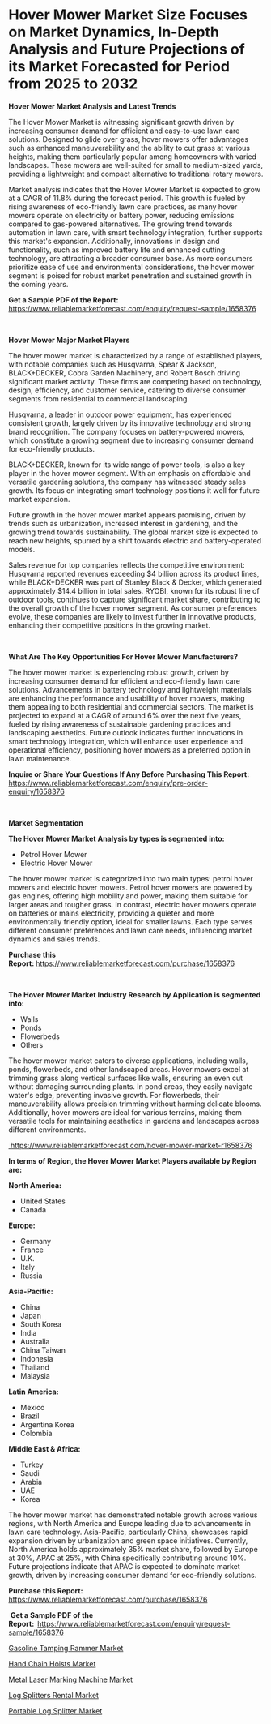 <p><h1>Hover Mower Market Size Focuses on Market Dynamics, In-Depth Analysis and Future Projections of its Market Forecasted for Period from 2025 to 2032</h1></p><p><strong>Hover Mower Market Analysis and Latest Trends</strong></p>
<p><p>The Hover Mower Market is witnessing significant growth driven by increasing consumer demand for efficient and easy-to-use lawn care solutions. Designed to glide over grass, hover mowers offer advantages such as enhanced maneuverability and the ability to cut grass at various heights, making them particularly popular among homeowners with varied landscapes. These mowers are well-suited for small to medium-sized yards, providing a lightweight and compact alternative to traditional rotary mowers.</p><p>Market analysis indicates that the Hover Mower Market is expected to grow at a CAGR of 11.8% during the forecast period. This growth is fueled by rising awareness of eco-friendly lawn care practices, as many hover mowers operate on electricity or battery power, reducing emissions compared to gas-powered alternatives. The growing trend towards automation in lawn care, with smart technology integration, further supports this market's expansion. Additionally, innovations in design and functionality, such as improved battery life and enhanced cutting technology, are attracting a broader consumer base. As more consumers prioritize ease of use and environmental considerations, the hover mower segment is poised for robust market penetration and sustained growth in the coming years.</p></p>
<p><strong>Get a Sample PDF of the Report:&nbsp;</strong> <a href="https://www.reliablemarketforecast.com/enquiry/request-sample/1658376?utm_campaign=1834&utm_medium=2&utm_source=Github&utm_content=ia&utm_term=08042025&utm_id=hover-mower">https://www.reliablemarketforecast.com/enquiry/request-sample/1658376</a></p>
<p>&nbsp;</p>
<p><strong>Hover Mower Major Market Players</strong></p>
<p><p>The hover mower market is characterized by a range of established players, with notable companies such as Husqvarna, Spear & Jackson, BLACK+DECKER, Cobra Garden Machinery, and Robert Bosch driving significant market activity. These firms are competing based on technology, design, efficiency, and customer service, catering to diverse consumer segments from residential to commercial landscaping.</p><p>Husqvarna, a leader in outdoor power equipment, has experienced consistent growth, largely driven by its innovative technology and strong brand recognition. The company focuses on battery-powered mowers, which constitute a growing segment due to increasing consumer demand for eco-friendly products.</p><p>BLACK+DECKER, known for its wide range of power tools, is also a key player in the hover mower segment. With an emphasis on affordable and versatile gardening solutions, the company has witnessed steady sales growth. Its focus on integrating smart technology positions it well for future market expansion.</p><p>Future growth in the hover mower market appears promising, driven by trends such as urbanization, increased interest in gardening, and the growing trend towards sustainability. The global market size is expected to reach new heights, spurred by a shift towards electric and battery-operated models.</p><p>Sales revenue for top companies reflects the competitive environment: Husqvarna reported revenues exceeding $4 billion across its product lines, while BLACK+DECKER was part of Stanley Black & Decker, which generated approximately $14.4 billion in total sales. RYOBI, known for its robust line of outdoor tools, continues to capture significant market share, contributing to the overall growth of the hover mower segment. As consumer preferences evolve, these companies are likely to invest further in innovative products, enhancing their competitive positions in the growing market.</p></p>
<p>&nbsp;</p>
<p><strong>What Are The Key Opportunities For Hover Mower Manufacturers?</strong></p>
<p><p>The hover mower market is experiencing robust growth, driven by increasing consumer demand for efficient and eco-friendly lawn care solutions. Advancements in battery technology and lightweight materials are enhancing the performance and usability of hover mowers, making them appealing to both residential and commercial sectors. The market is projected to expand at a CAGR of around 6% over the next five years, fueled by rising awareness of sustainable gardening practices and landscaping aesthetics. Future outlook indicates further innovations in smart technology integration, which will enhance user experience and operational efficiency, positioning hover mowers as a preferred option in lawn maintenance.</p></p>
<p><strong>Inquire or Share Your Questions If Any Before Purchasing This Report:</strong> <a href="https://www.reliablemarketforecast.com/enquiry/pre-order-enquiry/1658376?utm_campaign=1834&utm_medium=2&utm_source=Github&utm_content=ia&utm_term=08042025&utm_id=hover-mower">https://www.reliablemarketforecast.com/enquiry/pre-order-enquiry/1658376</a></p>
<p>&nbsp;</p>
<p><strong>Market Segmentation</strong></p>
<p><strong>The Hover Mower Market Analysis by types is segmented into:</strong></p>
<p><ul><li>Petrol Hover Mower</li><li>Electric Hover Mower</li></ul></p>
<p><p>The hover mower market is categorized into two main types: petrol hover mowers and electric hover mowers. Petrol hover mowers are powered by gas engines, offering high mobility and power, making them suitable for larger areas and tougher grass. In contrast, electric hover mowers operate on batteries or mains electricity, providing a quieter and more environmentally friendly option, ideal for smaller lawns. Each type serves different consumer preferences and lawn care needs, influencing market dynamics and sales trends.</p></p>
<p><strong>Purchase this Report:&nbsp;</strong><a href="https://www.reliablemarketforecast.com/purchase/1658376?utm_campaign=1834&utm_medium=2&utm_source=Github&utm_content=ia&utm_term=08042025&utm_id=hover-mower">https://www.reliablemarketforecast.com/purchase/1658376</a></p>
<p>&nbsp;</p>
<p><strong>The Hover Mower Market Industry Research by Application is segmented into:</strong></p>
<p><ul><li>Walls</li><li>Ponds</li><li>Flowerbeds</li><li>Others</li></ul></p>
<p><p>The hover mower market caters to diverse applications, including walls, ponds, flowerbeds, and other landscaped areas. Hover mowers excel at trimming grass along vertical surfaces like walls, ensuring an even cut without damaging surrounding plants. In pond areas, they easily navigate water's edge, preventing invasive growth. For flowerbeds, their maneuverability allows precision trimming without harming delicate blooms. Additionally, hover mowers are ideal for various terrains, making them versatile tools for maintaining aesthetics in gardens and landscapes across different environments.</p></p>
<p><a href="https://www.reliablemarketforecast.com/hover-mower-market-r1658376?utm_campaign=1834&utm_medium=2&utm_source=Github&utm_content=ia&utm_term=08042025&utm_id=hover-mower">&nbsp;https://www.reliablemarketforecast.com/hover-mower-market-r1658376</a></p>
<p><strong>In terms of Region, the Hover Mower Market Players available by Region are:</strong></p>
<p>
    <p> <strong> North America: </strong>
        <ul>
            <li>United States</li>
            <li>Canada</li>
        </ul>
        </p> 
    <p> <strong> Europe: </strong>
        <ul>
            <li>Germany</li>
            <li>France</li>
            <li>U.K.</li>
            <li>Italy</li>
            <li>Russia</li>
        </ul>
        </p> 
    <p> <strong> Asia-Pacific: </strong>
        <ul>
            <li>China</li>
            <li>Japan</li>
            <li>South Korea</li>
            <li>India</li>
            <li>Australia</li>
            <li>China Taiwan</li>
            <li>Indonesia</li>
            <li>Thailand</li>
            <li>Malaysia</li>
        </ul>
        </p> 
    <p> <strong> Latin America: </strong>
        <ul>
            <li>Mexico</li>
            <li>Brazil</li>
            <li>Argentina Korea</li>
            <li>Colombia</li>
        </ul>
        </p> 
    <p> <strong> Middle East & Africa: </strong>
        <ul>
            <li>Turkey</li>
            <li>Saudi</li>
            <li>Arabia</li>
            <li>UAE</li>
            <li>Korea</li>
        </ul>
    </p>
    </p>
<p><p>The hover mower market has demonstrated notable growth across various regions, with North America and Europe leading due to advancements in lawn care technology. Asia-Pacific, particularly China, showcases rapid expansion driven by urbanization and green space initiatives. Currently, North America holds approximately 35% market share, followed by Europe at 30%, APAC at 25%, with China specifically contributing around 10%. Future projections indicate that APAC is expected to dominate market growth, driven by increasing consumer demand for eco-friendly solutions.</p></p>
<p><strong>Purchase this Report: </strong><a href="https://www.reliablemarketforecast.com/purchase/1658376?utm_campaign=1834&utm_medium=2&utm_source=Github&utm_content=ia&utm_term=08042025&utm_id=hover-mower">https://www.reliablemarketforecast.com/purchase/1658376</a></p>
<p>&nbsp;<strong>Get a Sample PDF of the Report:&nbsp;&nbsp;</strong><a href="https://www.reliablemarketforecast.com/enquiry/request-sample/1658376?utm_campaign=1834&utm_medium=2&utm_source=Github&utm_content=ia&utm_term=08042025&utm_id=hover-mower">https://www.reliablemarketforecast.com/enquiry/request-sample/1658376</a></p>
<p><strong></strong></p>
<p><p><a href="https://github.com/landtmman/Market-Research-Report-List-1/blob/main/gasoline-tamping-rammer-market.md?utm_campaign=1834&utm_medium=2&utm_source=Github&utm_content=ia&utm_term=08042025&utm_id=hover-mower">Gasoline Tamping Rammer Market</a></p><p><a href="https://github.com/djoeamakeh/Market-Research-Report-List-1/blob/main/hand-chain-hoists-market.md?utm_campaign=1834&utm_medium=2&utm_source=Github&utm_content=ia&utm_term=08042025&utm_id=hover-mower">Hand Chain Hoists Market</a></p><p><a href="https://github.com/tigoryemm/Market-Research-Report-List-1/blob/main/metal-laser-marking-machine-market.md?utm_campaign=1834&utm_medium=2&utm_source=Github&utm_content=ia&utm_term=08042025&utm_id=hover-mower">Metal Laser Marking Machine Market</a></p><p><a href="https://github.com/viohlbrenksf/Market-Research-Report-List-1/blob/main/log-splitters-rental-market.md?utm_campaign=1834&utm_medium=2&utm_source=Github&utm_content=ia&utm_term=08042025&utm_id=hover-mower">Log Splitters Rental Market</a></p><p><a href="https://github.com/keehnkaesssi/Market-Research-Report-List-1/blob/main/portable-log-splitter-market.md?utm_campaign=1834&utm_medium=2&utm_source=Github&utm_content=ia&utm_term=08042025&utm_id=hover-mower">Portable Log Splitter Market</a></p></p>